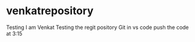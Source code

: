 # venkatrepository
Testing
I am Venkat
Testing the regit pository
Git in vs code
push the code at 3:15
